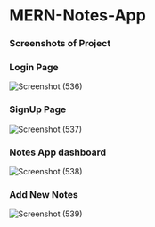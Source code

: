 # MERN-Notes-App

### Screenshots of Project

### Login Page
![Screenshot (536)](https://github.com/NithishNaicker/MERN-Notes-App/assets/86906013/1c3c405e-315a-44c0-8e18-eb5811f3e734)

### SignUp Page
![Screenshot (537)](https://github.com/NithishNaicker/MERN-Notes-App/assets/86906013/8922c102-1fbc-41c0-94d8-3956c5763c85)

### Notes App dashboard
![Screenshot (538)](https://github.com/NithishNaicker/MERN-Notes-App/assets/86906013/de06914b-07d3-4ab5-a2df-b69264f12aec)

### Add New Notes
![Screenshot (539)](https://github.com/NithishNaicker/MERN-Notes-App/assets/86906013/a3183d10-3866-4eed-b9b8-33bf892d3a39)
